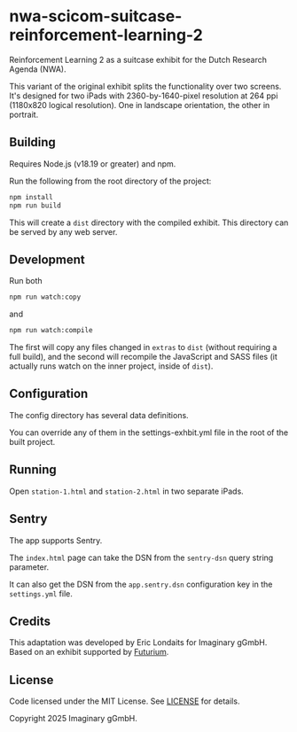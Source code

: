 # nwa-scicom-suitcase-reinforcement-learning-2
Reinforcement Learning 2 as a suitcase exhibit for the Dutch Research Agenda (NWA).

This variant of the original exhibit splits the functionality over two screens. It's designed
for two iPads with 2360-by-1640-pixel resolution at 264 ppi (1180x820 logical resolution). 
One in landscape orientation, the other in portrait.

## Building

Requires Node.js (v18.19 or greater) and npm.

Run the following from the root directory of the project:

```bash
npm install
npm run build
```

This will create a `dist` directory with the compiled exhibit. This directory can be served by any web server.

## Development

Run both

```bash
npm run watch:copy
```

and

```bash
npm run watch:compile
```

The first will copy any files changed in `extras` to `dist` (without requiring a full build), and
the second will recompile the JavaScript and SASS files (it actually runs watch on the inner
project, inside of `dist`).

## Configuration

The config directory has several data definitions.

You can override any of them in the settings-exhbit.yml file in the root of the built project.

## Running

Open `station-1.html` and `station-2.html` in two separate iPads.

## Sentry

The app supports Sentry.

The `index.html` page can take the DSN from the `sentry-dsn` query string parameter.

It can also get the DSN from the `app.sentry.dsn` configuration key in the  `settings.yml` file.

## Credits

This adaptation was developed by Eric Londaits for Imaginary gGmbH.
Based on an exhibit supported by [Futurium](http://futurium.de/).

## License

Code licensed under the MIT License. See [LICENSE](LICENSE) for details.

Copyright 2025 Imaginary gGmbH.
